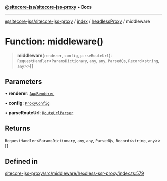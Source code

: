 [**@sitecore-jss/sitecore-jss-proxy**](../../../../README.md) • **Docs**

***

[@sitecore-jss/sitecore-jss-proxy](../../../../README.md) / [index](../../../README.md) / [headlessProxy](../README.md) / middleware

# Function: middleware()

> **middleware**(`renderer`, `config`, `parseRouteUrl`): `RequestHandler`\<`ParamsDictionary`, `any`, `any`, `ParsedQs`, `Record`\<`string`, `any`\>\>[]

## Parameters

• **renderer**: [`AppRenderer`](../../../type-aliases/AppRenderer.md)

• **config**: [`ProxyConfig`](../interfaces/ProxyConfig.md)

• **parseRouteUrl**: [`RouteUrlParser`](../../../type-aliases/RouteUrlParser.md)

## Returns

`RequestHandler`\<`ParamsDictionary`, `any`, `any`, `ParsedQs`, `Record`\<`string`, `any`\>\>[]

## Defined in

[sitecore-jss-proxy/src/middleware/headless-ssr-proxy/index.ts:579](https://github.com/Sitecore/jss/blob/afae5c8a8729af8f6d283032473cffb7fb5b43e6/packages/sitecore-jss-proxy/src/middleware/headless-ssr-proxy/index.ts#L579)
